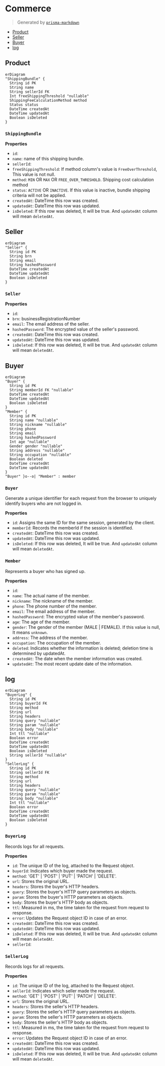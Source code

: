 # Commerce
> Generated by [`prisma-markdown`](https://github.com/samchon/prisma-markdown)

- [Product](#product)
- [Seller](#seller)
- [Buyer](#buyer)
- [log](#log)

## Product
```mermaid
erDiagram
"ShippingBundle" {
  String id PK
  String name
  String sellerId FK
  Int freeShippingThreshold "nullable"
  ShippingFeeCalculationMethod method
  Status status
  DateTime createdAt
  DateTime updatedAt
  Boolean isDeleted
}
```

### `ShippingBundle`

**Properties**
  - `id`: 
  - `name`: name of this shipping bundle.
  - `sellerId`: 
  - `freeShippingThreshold`: If method column's value is `FreeOverThreshold`, This value is not null.
  - `method`: `MIN` OR `MAX` OR `FREE_OVER_THRESHOLD`. Shipping cost calculation method
  - `status`: `ACTIVE` OR `INACTIVE`. If this value is inactive, bundle shipping criteria will not be applied.
  - `createdAt`: DateTime this row was created.
  - `updatedAt`: DateTime this row was updated.
  - `isDeleted`: If this row was deleted, It will be true. And `updatedAt` column will mean `deletedAt`.


## Seller
```mermaid
erDiagram
"Seller" {
  String id PK
  String brn
  String email
  String hashedPassword
  DateTime createdAt
  DateTime updatedAt
  Boolean isDeleted
}
```

### `Seller`

**Properties**
  - `id`: 
  - `brn`: businessRegistrationNumber
  - `email`: The email address of the seller.
  - `hashedPassword`: The encrypted value of the seller's password.
  - `createdAt`: DateTime this row was created.
  - `updatedAt`: DateTime this row was updated.
  - `isDeleted`: If this row was deleted, It will be true. And `updatedAt` column will mean `deletedAt`.


## Buyer
```mermaid
erDiagram
"Buyer" {
  String id PK
  String memberId FK "nullable"
  DateTime createdAt
  DateTime updatedAt
  Boolean isDeleted
}
"Member" {
  String id PK
  String name "nullable"
  String nickname "nullable"
  String phone
  String email
  String hashedPassword
  Int age "nullable"
  Gender gender "nullable"
  String address "nullable"
  String occupation "nullable"
  Boolean deleted
  DateTime createdAt
  DateTime updatedAt
}
"Buyer" }o--o| "Member" : member
```

### `Buyer`
Generate a unique identifier for each request from the browser to uniquely identify buyers who are not logged in.

**Properties**
  - `id`: Assigns the same ID for the same session, generated by the client.
  - `memberId`: Records the memberId if the session is identified.
  - `createdAt`: DateTime this row was created.
  - `updatedAt`: DateTime this row was updated.
  - `isDeleted`: If this row was deleted, It will be true. And `updatedAt` column will mean `deletedAt`.

### `Member`
Represents a buyer who has signed up.

**Properties**
  - `id`: 
  - `name`: The actual name of the member.
  - `nickname`: The nickname of the member.
  - `phone`: The phone number of the member.
  - `email`: The email address of the member.
  - `hashedPassword`: The encrypted value of the member's password.
  - `age`: The age of the member.
  - `gender`: The gender of the member (MALE | FEMALE). If this value is null, It means `unknown`.
  - `address`: The address of the member.
  - `occupation`: The occupation of the member.
  - `deleted`: Indicates whether the information is deleted; deletion time is determined by updatedAt.
  - `createdAt`: The date when the member information was created.
  - `updatedAt`: The most recent update date of the information.


## log
```mermaid
erDiagram
"BuyerLog" {
  String id PK
  String buyerId FK
  String method
  String url
  String headers
  String query "nullable"
  String param "nullable"
  String body "nullable"
  Int ttl "nullable"
  Boolean error
  DateTime createdAt
  DateTime updatedAt
  Boolean isDeleted
  String sellerId "nullable"
}
"SellerLog" {
  String id PK
  String sellerId FK
  String method
  String url
  String headers
  String query "nullable"
  String param "nullable"
  String body "nullable"
  Int ttl "nullable"
  Boolean error
  DateTime createdAt
  DateTime updatedAt
  Boolean isDeleted
}
```

### `BuyerLog`
Records logs for all requests.

**Properties**
  - `id`: The unique ID of the log, attached to the Request object.
  - `buyerId`: Indicates which buyer made the request.
  - `method`: 'GET' | 'POST' | 'PUT' | 'PATCH' | 'DELETE'.
  - `url`: Stores the original URL.
  - `headers`: Stores the buyer's HTTP headers.
  - `query`: Stores the buyer's HTTP query parameters as objects.
  - `param`: Stores the buyer's HTTP parameters as objects.
  - `body`: Stores the buyer's HTTP body as objects.
  - `ttl`: Measured in ms, the time taken for the request from request to response.
  - `error`: Updates the Request object ID in case of an error.
  - `createdAt`: DateTime this row was created.
  - `updatedAt`: DateTime this row was updated.
  - `isDeleted`: If this row was deleted, It will be true. And `updatedAt` column will mean `deletedAt`.
  - `sellerId`: 

### `SellerLog`
Records logs for all requests.

**Properties**
  - `id`: The unique ID of the log, attached to the Request object.
  - `sellerId`: Indicates which seller made the request.
  - `method`: 'GET' | 'POST' | 'PUT' | 'PATCH' | 'DELETE'.
  - `url`: Stores the original URL.
  - `headers`: Stores the seller's HTTP headers.
  - `query`: Stores the seller's HTTP query parameters as objects.
  - `param`: Stores the seller's HTTP parameters as objects.
  - `body`: Stores the seller's HTTP body as objects.
  - `ttl`: Measured in ms, the time taken for the request from request to response.
  - `error`: Updates the Request object ID in case of an error.
  - `createdAt`: DateTime this row was created.
  - `updatedAt`: DateTime this row was updated.
  - `isDeleted`: If this row was deleted, It will be true. And `updatedAt` column will mean `deletedAt`.
